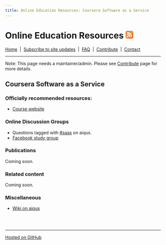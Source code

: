 ```yaml
---
title: Online Education Resources: Coursera Software as a Service 
---
```


# Online Education Resources <a href=""><img src="https://github.com/amberj/online-edu-resources/raw/gh-pages/feed-icon.png" alt="RSS Feed" /></a>
[Home](http://amberj.github.com/online-edu-resources/ "Online Educational Resources: Home") &nbsp;|&nbsp; [Subscribe to site updates](http://amberj.github.com/online-edu-resources/subscribe.html "Online Educational Resources: Subscribe to site updates") &nbsp;|&nbsp; [FAQ](http://amberj.github.com/online-edu-resources/faq.html "Online Educational Resources: FAQ") &nbsp;|&nbsp; [Contribute](http://amberj.github.com/online-edu-resources/contribute.html "Online Educational Reqources: Contribute") &nbsp;|&nbsp; [Contact](http://amberj.github.com/online-edu-resources/contact.html "Online Educational Resources: Contact")<br />

<hr />

Note: This page needs a maintainer/admin. Please see [Contribute](http://amberj.github.com/online-edu-resources/contribute.html) page for more details.

## Coursera Software as a Service 
### Officially recommended resources:
* [Course website](http://www.saas-class.org/)

### Online Discussion Groups
* Questions tagged with [#saas](http://www.aiqus.com/tags/%23saas) on aiqus.
* [Facebook study group](https://www.facebook.com/groups/183924738383114/)

### Publications
Coming soon.

### Related content
Coming soon.

### Miscellaneous
* [Wiki on aiqus](http://www.aiqus.com/wiki/Software_Engineering_for_Software_as_a_Service)

<br /><br />
<hr />

[Hosted on GitHub](https://github.com/amberj/online-edu-resources "online-edu-resources on GitHub")
